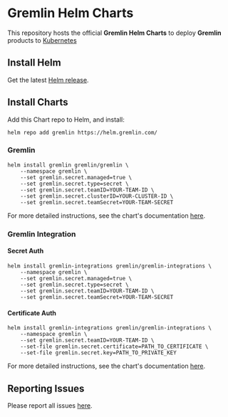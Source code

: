 # Gremlin Helm Charts

This repository hosts the official **Gremlin Helm Charts** to deploy **Gremlin** products
to [Kubernetes](https://kubernetes.io/)

## Install Helm

Get the latest [Helm release](https://github.com/kubernetes/helm#install).

## Install Charts

Add this Chart repo to Helm, and install:

```shell
helm repo add gremlin https://helm.gremlin.com/
````

### Gremlin

```shell
helm install gremlin gremlin/gremlin \
    --namespace gremlin \
    --set gremlin.secret.managed=true \
    --set gremlin.secret.type=secret \
    --set gremlin.secret.teamID=YOUR-TEAM-ID \
    --set gremlin.secret.clusterID=YOUR-CLUSTER-ID \
    --set gremlin.secret.teamSecret=YOUR-TEAM-SECRET
```

For more detailed instructions, see the chart's
documentation [here](https://github.com/gremlin/helm/blob/master/gremlin/README.md).

### Gremlin Integration

#### Secret Auth

```shell
helm install gremlin-integrations gremlin/gremlin-integrations \
    --namespace gremlin \
    --set gremlin.secret.managed=true \
    --set gremlin.secret.type=secret \
    --set gremlin.secret.teamID=YOUR-TEAM-ID \
    --set gremlin.secret.teamSecret=YOUR-TEAM-SECRET
```

#### Certificate Auth

```shell
helm install gremlin-integrations gremlin/gremlin-integrations \
    --namespace gremlin \
    --set gremlin.secret.teamID=YOUR-TEAM-ID \
    --set-file gremlin.secret.certificate=PATH_TO_CERTIFICATE \
    --set-file gremlin.secret.key=PATH_TO_PRIVATE_KEY
```

For more detailed instructions, see the chart's
documentation [here](https://github.com/gremlin/helm/blob/master/gremlin-integrations/README.md).

## Reporting Issues

Please report all issues [here](https://support-site.gremlin.com/).
